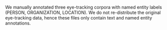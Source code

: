 We manually annotated three eye-tracking corpora with named entity labels (PERSON, ORGANIZATION, LOCATION). We do not re-distribute the original eye-tracking data, hence these files only contain text and named entity annotations.
